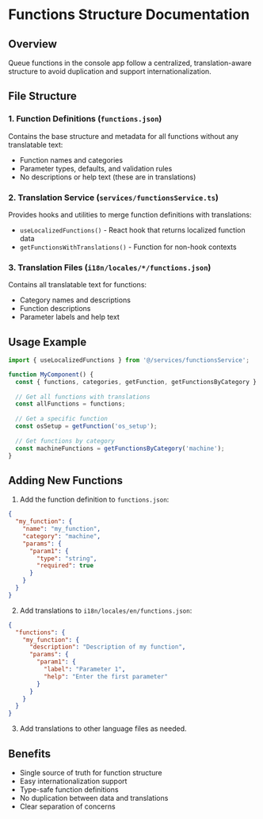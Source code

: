 # Functions Structure Documentation

## Overview
Queue functions in the console app follow a centralized, translation-aware structure to avoid duplication and support internationalization.

## File Structure

### 1. Function Definitions (`functions.json`)
Contains the base structure and metadata for all functions without any translatable text:
- Function names and categories
- Parameter types, defaults, and validation rules
- No descriptions or help text (these are in translations)

### 2. Translation Service (`services/functionsService.ts`)
Provides hooks and utilities to merge function definitions with translations:
- `useLocalizedFunctions()` - React hook that returns localized function data
- `getFunctionsWithTranslations()` - Function for non-hook contexts

### 3. Translation Files (`i18n/locales/*/functions.json`)
Contains all translatable text for functions:
- Category names and descriptions
- Function descriptions
- Parameter labels and help text

## Usage Example

```typescript
import { useLocalizedFunctions } from '@/services/functionsService';

function MyComponent() {
  const { functions, categories, getFunction, getFunctionsByCategory } = useLocalizedFunctions();
  
  // Get all functions with translations
  const allFunctions = functions;
  
  // Get a specific function
  const osSetup = getFunction('os_setup');
  
  // Get functions by category
  const machineFunctions = getFunctionsByCategory('machine');
}
```

## Adding New Functions

1. Add the function definition to `functions.json`:
```json
{
  "my_function": {
    "name": "my_function",
    "category": "machine",
    "params": {
      "param1": {
        "type": "string",
        "required": true
      }
    }
  }
}
```

2. Add translations to `i18n/locales/en/functions.json`:
```json
{
  "functions": {
    "my_function": {
      "description": "Description of my function",
      "params": {
        "param1": {
          "label": "Parameter 1",
          "help": "Enter the first parameter"
        }
      }
    }
  }
}
```

3. Add translations to other language files as needed.

## Benefits
- Single source of truth for function structure
- Easy internationalization support
- Type-safe function definitions
- No duplication between data and translations
- Clear separation of concerns